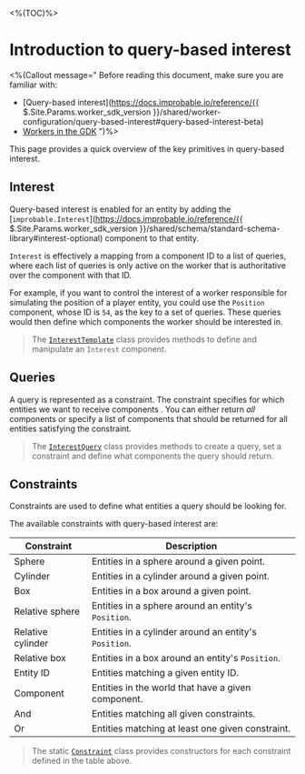 <%(TOC)%>

# Introduction to query-based interest

<%(Callout message="
Before reading this document, make sure you are familiar with:

  * [Query-based interest](https://docs.improbable.io/reference/{{ $.Site.Params.worker_sdk_version }}/shared/worker-configuration/query-based-interest#query-based-interest-beta)
  * [Workers in the GDK]({{.Site.BaseURL}}/reference/concepts/worker)
")%>

This page provides a quick overview of the key primitives in query-based interest.

## Interest

Query-based interest is enabled for an entity by adding the [`improbable.Interest`](https://docs.improbable.io/reference/{{ $.Site.Params.worker_sdk_version }}/shared/schema/standard-schema-library#interest-optional) component to that entity.

`Interest` is effectively a mapping from a component ID to a list of queries, where each list of queries is only active on the worker that is authoritative over the component with that ID.

For example, if you want to control the interest of a worker responsible for simulating the position of a player entity, you could use the `Position` component, whose ID is `54`, as the key to a set of queries. These queries would then define which components the worker should be interested in.

> The [`InterestTemplate`]({{.Site.BaseURL}}/api/query-based-interest/interest-template) class provides methods to define and manipulate an `Interest` component.

## Queries

A query is represented as a constraint. The constraint specifies for which entities we want to receive components . You can either return _all_ components or specify a list of components that should be returned for all entities satisfying the constraint.

> The [`InterestQuery`]({{.Site.BaseURL}}/api/query-based-interest/interest-query) class provides methods to create a query, set a constraint and define what components the query should return.

## Constraints

Constraints are used to define what entities a query should be looking for.

The available constraints with query-based interest are:

|Constraint|Description|
|---|---|
|Sphere|Entities in a sphere around a given point.|
|Cylinder|Entities in a cylinder around a given point.|
|Box|Entities in a box around a given point.|
|Relative sphere|Entities in a sphere around an entity's `Position`.|
|Relative cylinder|Entities in a cylinder around an entity's `Position`.|
|Relative box|Entities in a box around an entity's `Position`.|
|Entity ID|Entities matching a given entity ID.|
|Component|Entities in the world that have a given component.|
|And|Entities matching all given constraints.|
|Or|Entities matching at least one given constraint.|

> The static [`Constraint`]({{.Site.BaseURL}}/api/query-based-interest/constraint) class provides constructors for each constraint defined in the table above.
